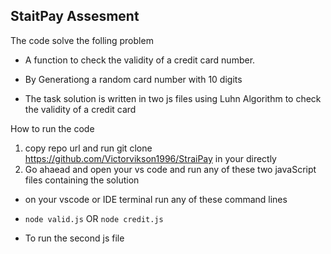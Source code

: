 ## StaitPay Assesment

The code solve the folling problem

- A function to check the validity of a credit card number.
- By Generationg a random card number with 10 digits

- The task solution is written in two js files using Luhn Algorithm to check the validity of a credit card

How to run the code

1. copy repo url and run git clone https://github.com/Victorvikson1996/StraiPay in your directly
2. Go ahaead and open your vs code and run any of these two javaScript files containing the solution

- on your vscode or IDE terminal run any of these command lines

- `node valid.js` OR `node credit.js`

- To run the second js file
